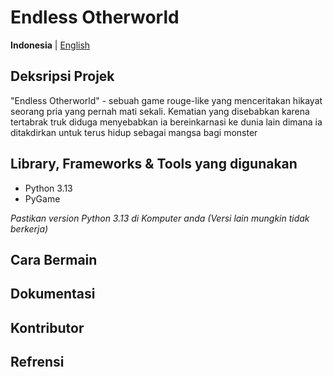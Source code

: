 # Endless Otherworld

**Indonesia** | [English](./README.en-US.md)

## Deksripsi Projek

"Endless Otherworld" - sebuah game rouge-like yang menceritakan hikayat seorang pria yang pernah mati sekali. Kematian yang disebabkan karena tertabrak truk diduga menyebabkan ia bereinkarnasi ke dunia lain dimana ia ditakdirkan untuk terus hidup sebagai mangsa bagi monster

## Library, Frameworks & Tools yang digunakan

- Python 3.13
- PyGame

<i>Pastikan version Python 3.13 di Komputer anda (Versi lain mungkin tidak berkerja)</i>

## Cara Bermain

## Dokumentasi

## Kontributor

## Refrensi
